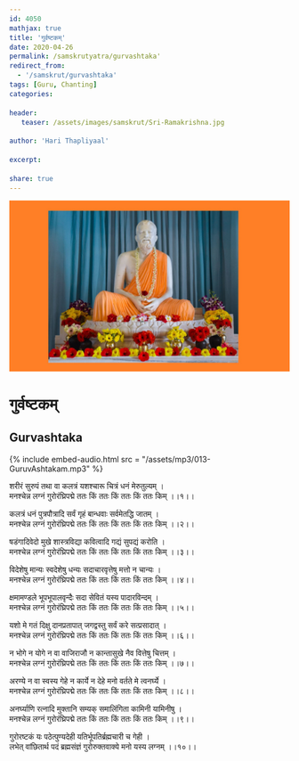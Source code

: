 ```yaml
---    
id: 4050    
mathjax: true    
title: 'गुर्वष्टकम्'    
date: 2020-04-26    
permalink: /samskrutyatra/gurvashtaka'
redirect_from: 
  - '/samskrut/gurvashtaka'
tags: [Guru, Chanting]    
categories:    
    
header:    
   teaser: /assets/images/samskrut/Sri-Ramakrishna.jpg    
    
author: 'Hari Thapliyaal'    
    
excerpt:    
    
share: true    
---    
```

    
![](/assets/images/samskrut/Sri-Ramakrishna.jpg)    
    
# गुर्वष्टकम्    
## Gurvashtaka    
    
{% include embed-audio.html src = "/assets/mp3/013-GuruvAshtakam.mp3" %}     
    
    
    
    
शरीरं सुरुपं तथा वा कलत्रं यशश्चारू चित्रं धनं मेरुतुल्यम् ।    
मनश्चेन्न लग्नं गुरोरंघ्रिपद्मे ततः किं ततः किं ततः किं ततः किम् ।।१।।    
    
कलत्रं धनं पुत्रपौत्रादि सर्वं गृहं बान्धवाः सर्वमेतद्धि जातम् ।    
मनश्चेन्न लग्नं गुरोरंघ्रिपद्मे ततः किं ततः किं ततः किं ततः किम् ।।२।।    
    
षडंगादिवेदो मुखे शास्त्रविद्या कवित्वादि गद्यं सुपद्यं करोति ।    
मनश्चेन्न लग्नं गुरोरंघ्रिपद्मे ततः किं ततः किं ततः किं ततः किम् ।।३।।    
    
विदेशेषु मान्यः स्वदेशेषु धन्यः सदाचारवृत्तेषु मत्तो न चान्यः ।    
मनश्चेन्न लग्नं गुरोरंघ्रिपद्मे ततः किं ततः किं ततः किं ततः किम् ।।४।।    
    
क्षमामण्डले भूपभूपालवृन्दैः सदा सेवितं यस्य पादारविन्दम् ।    
मनश्चेन्न लग्नं गुरोरंघ्रिपद्मे ततः किं ततः किं ततः किं ततः किम् ।।५।।    
    
यशो मे गतं दिक्षु दानप्रतापात् जगद्वस्तु सर्वं करे सत्प्रसादात् ।    
मनश्चेन्न लग्नं गुरोरंघ्रिपद्मे ततः किं ततः किं ततः किं ततः किम् ।।६।।    
    
न भोगे न योगे न वा वाजिराजौ न कान्तासुखे नैव वित्तेषु चित्तम् ।    
मनश्चेन्न लग्नं गुरोरंघ्रिपद्मे ततः किं ततः किं ततः किं ततः किम् ।।७।।    
    
अरण्ये न वा स्वस्य गेहे न कार्ये न देहे मनो वर्तते मे त्वनर्घ्ये ।    
मनश्चेन्न लग्नं गुरोरंघ्रिपद्मे ततः किं ततः किं ततः किं ततः किम् ।।८।।    
    
अनर्घ्याणि रत्नादि मुक्तानि सम्यक् समालिंगिता कामिनी यामिनीषु ।    
मनश्चेन्न लग्नं गुरोरंघ्रिपद्मे ततः किं ततः किं ततः किं ततः किम् ।।९।।    
    
गुरोरष्टकं यः पठेत्पुण्यदेही यतिर्भूपतिर्ब्रह्मचारी च गेही ।    
लभेत् वांछितार्थ पदं ब्रह्मसंज्ञं गुरोरुक्तवाक्ये मनो यस्य लग्नम् ।।१०।।    
    
